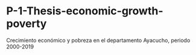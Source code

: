 # P-1-Thesis-economic-growth-poverty
 Crecimiento económico y pobreza en el departamento Ayacucho, periodo 2000-2019

